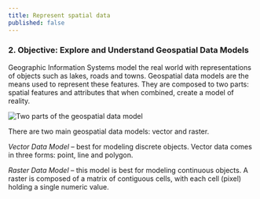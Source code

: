 ```yaml
---
title: Represent spatial data 
published: false
---
```


### 2.	Objective: Explore and Understand Geospatial Data Models

Geographic Information Systems model the real world with representations of objects such as lakes, roads and towns. Geospatial data models are the means used to represent these features. They are composed to two parts: spatial features and attributes that when combined, create a model of reality.

![Two parts of the geospatial data model](figures/Twopartsofthegeospatialdatamodel.png "Two parts of the geospatial data model")

There are two main geospatial data models: vector and raster. 

*Vector Data Model* – best for modeling discrete objects. Vector data comes in three forms: point, line and polygon.

*Raster Data Model* – this model is best for modeling continuous objects. A raster is composed of a matrix of contiguous cells, with each cell (pixel) holding a single numeric value.
